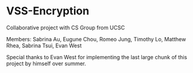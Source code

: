 # VSS-Encryption
Collaborative project with CS Group from UCSC

Members: Sabrina Au, Eugune Chou, Romeo Jung, Timothy Lo, Matthew Rhea,
         Sabrina Tsui, Evan West

Special thanks to Evan West for implementing the last large chunk of this project by himself over
summer.
